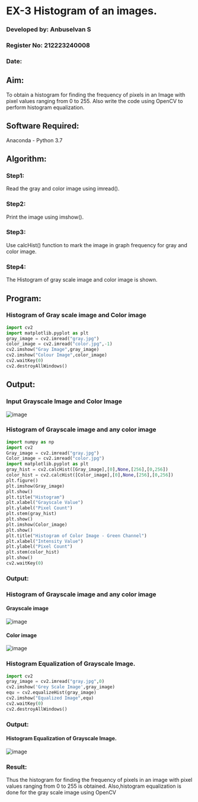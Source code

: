 # EX-3 Histogram of an images.

### Developed by: Anbuselvan S
### Register No: 212223240008
### Date:

## Aim:
To obtain a histogram for finding the frequency of pixels in an Image with pixel values ranging from 0 to 255. Also write the code using OpenCV to perform histogram equalization.

## Software Required:
Anaconda - Python 3.7

## Algorithm:

### Step1:
Read the gray and color image using imread().

### Step2:
Print the image using imshow().

### Step3:
Use calcHist() function to mark the image in graph frequency for gray and color image.

### Step4:
The Histogram of gray scale image and color image is shown.


## Program:   

###  Histogram of Gray scale image and Color image  
```py
import cv2
import matplotlib.pyplot as plt
gray_image = cv2.imread("gray.jpg")
color_image = cv2.imread("color.jpg",-1)
cv2.imshow("Gray Image",gray_image)
cv2.imshow("Colour Image",color_image)
cv2.waitKey(0)
cv2.destroyAllWindows()
```
</td>
<td>
  
## Output:

### Input Grayscale Image and Color Image
![image](https://github.com/user-attachments/assets/b6c4138e-00c9-452a-822b-a7ae98bf8715)

</td>
</tr>



<tr>
  <td width=50%>

### Histogram of Grayscale image and any color image
```py
import numpy as np
import cv2
Gray_image = cv2.imread("gray.jpg")
Color_image = cv2.imread("color.jpg")
import matplotlib.pyplot as plt
gray_hist = cv2.calcHist([Gray_image],[0],None,[256],[0,256])
color_hist = cv2.calcHist([Color_image],[0],None,[256],[0,256])
plt.figure()
plt.imshow(Gray_image)
plt.show()
plt.title("Histogram")
plt.xlabel("Grayscale Value")
plt.ylabel("Pixel Count")
plt.stem(gray_hist)
plt.show()
plt.imshow(Color_image)
plt.show()
plt.title("Histogram of Color Image - Green Channel")
plt.xlabel("Intensity Value")
plt.ylabel("Pixel Count")
plt.stem(color_hist)
plt.show()
cv2.waitKey(0)
```
</td>
<td>

### Output:

### Histogram of Grayscale image and any color image

#### Grayscale image
![image](https://github.com/user-attachments/assets/78929359-5d5a-4dd3-8cd8-b5d1d1ddc34b)

#### Color image
![image](https://github.com/user-attachments/assets/013ee003-fda3-4e9e-8ab4-85acc3f44477)

</td>
</tr>



<tr>
  <td width=50%>

### Histogram Equalization of Grayscale Image.
```py
import cv2
gray_image = cv2.imread("gray.jpg",0)
cv2.imshow('Grey Scale Image',gray_image)
equ = cv2.equalizeHist(gray_image)
cv2.imshow("Equalized Image",equ)
cv2.waitKey(0)
cv2.destroyAllWindows()
```
</td>
<td>
  
### Output:

#### Histogram Equalization of Grayscale Image.
![image](https://github.com/user-attachments/assets/4d5e1d44-8bbe-478f-98d7-2c7d6e8ea4b3)

</td>
</tr>
</table>

### Result: 
Thus the histogram for finding the frequency of pixels in an image with pixel values ranging from 0 to 255 is obtained. Also,histogram equalization is done for the gray scale image using OpenCV
